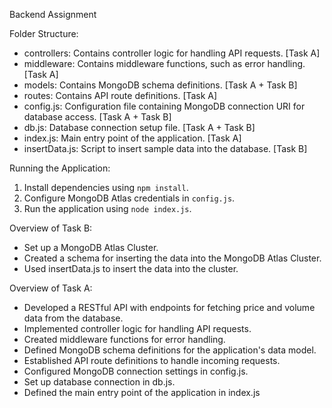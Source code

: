 Backend Assignment

Folder Structure:
- controllers: Contains controller logic for handling API requests.                         [Task A]
- middleware: Contains middleware functions, such as error handling.                        [Task A]
- models: Contains MongoDB schema definitions.                                              [Task A + Task B]
- routes: Contains API route definitions.                                                   [Task A]
- config.js: Configuration file containing MongoDB connection URI for database access.      [Task A + Task B]
- db.js: Database connection setup file.                                                    [Task A + Task B]
- index.js: Main entry point of the application.                                            [Task A]
- insertData.js: Script to insert sample data into the database.                            [Task B]

Running the Application:
1. Install dependencies using `npm install`.
2. Configure MongoDB Atlas credentials in `config.js`.
3. Run the application using `node index.js`.

Overview of Task B:
- Set up a MongoDB Atlas Cluster.
- Created a schema for inserting the data into the MongoDB Atlas Cluster.
- Used insertData.js to insert the data into the cluster.

Overview of Task A:
- Developed a RESTful API with endpoints for fetching price and volume data from the database.
- Implemented controller logic for handling API requests.
- Created middleware functions for error handling.
- Defined MongoDB schema definitions for the application's data model.
- Established API route definitions to handle incoming requests.
- Configured MongoDB connection settings in config.js.
- Set up database connection in db.js.
- Defined the main entry point of the application in index.js

